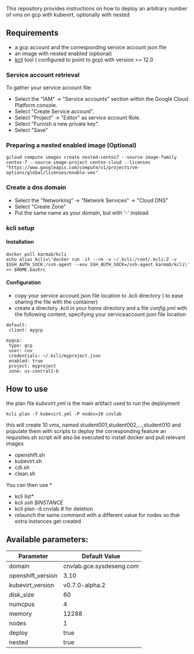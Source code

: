 
This repository provides instructions on how to deploy an arbitrary number of vms on gcp with kubevirt, optionally with nested

## Requirements

- a gcp account and the corresponding service account json file
- an image with nested enabled (optional)
- [*kcli*](https://github.com/karmab/kcli) tool ( configured to point to gcp) with version >= 12.0

### Service account retrieval

To gather your service account file:

- Select the "IAM" → "Service accounts" section within the Google Cloud Platform console.
- Select "Create Service account".
- Select "Project" → "Editor" as service account Role.
- Select "Furnish a new private key".
- Select "Save"

### Preparing a nested enabled image (Optional)

```
gcloud compute images create nested-centos7 --source-image-family centos-7 --source-image-project centos-cloud --licenses "https://www.googleapis.com/compute/v1/projects/vm-options/global/licenses/enable-vmx"
```

### Create a dns domain

- Select the "Networking" → "Network Services" → "Cloud DNS"
- Select "Create Zone"
- Put the same name as your domain, but with '-' instead

### kcli setup

#### Installation 

```
docker pull karmab/kcli
echo alias kcli=\'docker run -it --rm -v ~/.kcli:/root/.kcli:Z -v $SSH_AUTH_SOCK:/ssh-agent --env SSH_AUTH_SOCK=/ssh-agent karmab/kcli\' >> $HOME.bashrc
```

#### Configuration

- copy your service account json file location to .kcli directory ( to ease sharing the file with the container)
- create a directory *.kcli* in your home directory and a file *config.yml* with the following content, specifying your serviceaccount json file location

```
default:
 client: mygcp

mygcp:
 type: gcp
 user: cnv
 credentials: ~/.kcli/myproject.json
 enabled: true
 project: myproject
 zone: us-central1-b

```

## How to use

the plan file  *kubevirt.yml* is the main artifact used to run the deployment

```
kcli plan -f kubevirt.yml -P nodes=10 cnvlab
```

this will create 10 vms, named student001,student002,...,student010 and populate them with scripts to deploy the corresponding feature
an requisites.sh script will also be executed to install docker and pull relevant images

- openshift.sh
- kubevirt.sh
- cdi.sh
- clean.sh

You can then use *
- kcli list*
- *kcli ssh $INSTANCE*
- kcli plan -d cnvlab # for deletion
- relaunch the same command with a different value for nodes so that extra instances get created

## Available parameters:

| Parameter        | Default Value            |
|------------------|--------------------------|
|domain            | cnvlab.gce.sysdeseng.com |
|openshift_version | 3.10                     |
|kubevirt_version  | v0.7.0-alpha.2           |
|disk_size         | 60                       |
|numcpus           | 4                        |
|memory            | 12288                    |
|nodes             | 1                        |
|deploy            | true                     |
|nested            | true                     |
